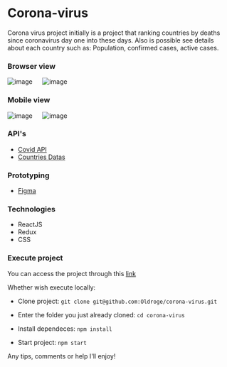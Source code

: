 # Corona-virus
Corona virus project initially is a project that ranking countries by deaths since coronavirus day one into these days. Also is possible see details about each country such as: Population, confirmed cases, active cases.

### Browser view
![image](https://i.imgur.com/U3IcPR2.jpeg) &emsp; ![image](https://i.imgur.com/LzV7LeA.jpeg)

### Mobile view
![image](https://i.imgur.com/SvadQy7.jpeg) &emsp; ![image](https://i.imgur.com/71DleIK.jpeg)

### API's
- [Covid API](https://documenter.getpostman.com/view/10808728/SzS8rjbc#intro)
- [Countries Datas](https://restcountries.com/)

### Prototyping
- [Figma](https://www.figma.com/file/0B3LcsyW8mRRJrI1f0ZBqn/Untitled)

### Technologies
- ReactJS
- Redux
- CSS

### Execute project
You can access the project through this [link](https://inquisitive-bubblegum-8108a4.netlify.app)

Whether wish execute locally:
- Clone project:
`git clone git@github.com:Oldroge/corona-virus.git`

- Enter the folder you just already cloned:
`cd corona-virus`

- Install dependeces:
`npm install`

- Start project:
`npm start`

Any tips, comments or help I'll enjoy!